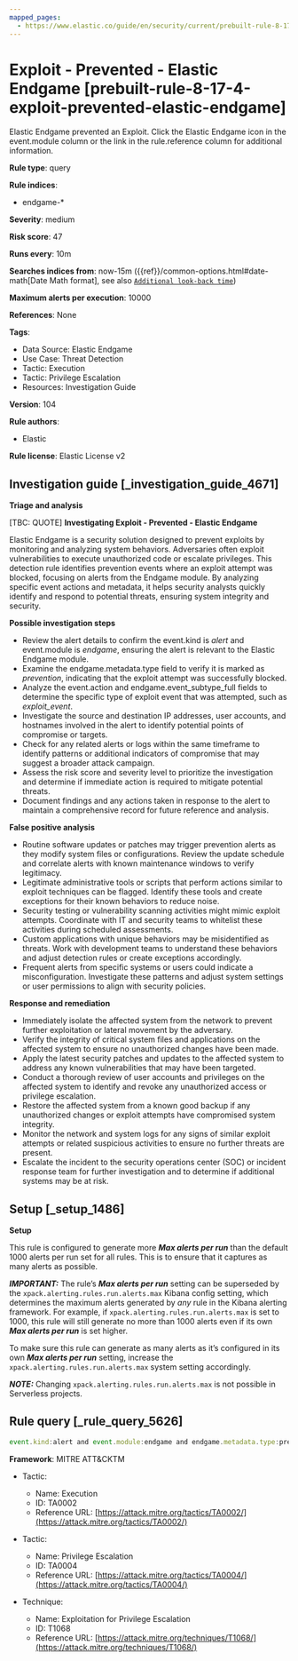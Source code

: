 ```yaml
---
mapped_pages:
  - https://www.elastic.co/guide/en/security/current/prebuilt-rule-8-17-4-exploit-prevented-elastic-endgame.html
---
```


# Exploit - Prevented - Elastic Endgame [prebuilt-rule-8-17-4-exploit-prevented-elastic-endgame]

Elastic Endgame prevented an Exploit. Click the Elastic Endgame icon in the event.module column or the link in the rule.reference column for additional information.

**Rule type**: query

**Rule indices**:

* endgame-*

**Severity**: medium

**Risk score**: 47

**Runs every**: 10m

**Searches indices from**: now-15m ({{ref}}/common-options.html#date-math[Date Math format], see also [`Additional look-back time`](docs-content://solutions/security/detect-and-alert/create-detection-rule.md#rule-schedule))

**Maximum alerts per execution**: 10000

**References**: None

**Tags**:

* Data Source: Elastic Endgame
* Use Case: Threat Detection
* Tactic: Execution
* Tactic: Privilege Escalation
* Resources: Investigation Guide

**Version**: 104

**Rule authors**:

* Elastic

**Rule license**: Elastic License v2

## Investigation guide [_investigation_guide_4671]

**Triage and analysis**

[TBC: QUOTE]
**Investigating Exploit - Prevented - Elastic Endgame**

Elastic Endgame is a security solution designed to prevent exploits by monitoring and analyzing system behaviors. Adversaries often exploit vulnerabilities to execute unauthorized code or escalate privileges. This detection rule identifies prevention events where an exploit attempt was blocked, focusing on alerts from the Endgame module. By analyzing specific event actions and metadata, it helps security analysts quickly identify and respond to potential threats, ensuring system integrity and security.

**Possible investigation steps**

* Review the alert details to confirm the event.kind is *alert* and event.module is *endgame*, ensuring the alert is relevant to the Elastic Endgame module.
* Examine the endgame.metadata.type field to verify it is marked as *prevention*, indicating that the exploit attempt was successfully blocked.
* Analyze the event.action and endgame.event_subtype_full fields to determine the specific type of exploit event that was attempted, such as *exploit_event*.
* Investigate the source and destination IP addresses, user accounts, and hostnames involved in the alert to identify potential points of compromise or targets.
* Check for any related alerts or logs within the same timeframe to identify patterns or additional indicators of compromise that may suggest a broader attack campaign.
* Assess the risk score and severity level to prioritize the investigation and determine if immediate action is required to mitigate potential threats.
* Document findings and any actions taken in response to the alert to maintain a comprehensive record for future reference and analysis.

**False positive analysis**

* Routine software updates or patches may trigger prevention alerts as they modify system files or configurations. Review the update schedule and correlate alerts with known maintenance windows to verify legitimacy.
* Legitimate administrative tools or scripts that perform actions similar to exploit techniques can be flagged. Identify these tools and create exceptions for their known behaviors to reduce noise.
* Security testing or vulnerability scanning activities might mimic exploit attempts. Coordinate with IT and security teams to whitelist these activities during scheduled assessments.
* Custom applications with unique behaviors may be misidentified as threats. Work with development teams to understand these behaviors and adjust detection rules or create exceptions accordingly.
* Frequent alerts from specific systems or users could indicate a misconfiguration. Investigate these patterns and adjust system settings or user permissions to align with security policies.

**Response and remediation**

* Immediately isolate the affected system from the network to prevent further exploitation or lateral movement by the adversary.
* Verify the integrity of critical system files and applications on the affected system to ensure no unauthorized changes have been made.
* Apply the latest security patches and updates to the affected system to address any known vulnerabilities that may have been targeted.
* Conduct a thorough review of user accounts and privileges on the affected system to identify and revoke any unauthorized access or privilege escalation.
* Restore the affected system from a known good backup if any unauthorized changes or exploit attempts have compromised system integrity.
* Monitor the network and system logs for any signs of similar exploit attempts or related suspicious activities to ensure no further threats are present.
* Escalate the incident to the security operations center (SOC) or incident response team for further investigation and to determine if additional systems may be at risk.


## Setup [_setup_1486]

**Setup**

This rule is configured to generate more ***Max alerts per run*** than the default 1000 alerts per run set for all rules. This is to ensure that it captures as many alerts as possible.

***IMPORTANT:*** The rule’s ***Max alerts per run*** setting can be superseded by the `xpack.alerting.rules.run.alerts.max` Kibana config setting, which determines the maximum alerts generated by *any* rule in the Kibana alerting framework. For example, if `xpack.alerting.rules.run.alerts.max` is set to 1000, this rule will still generate no more than 1000 alerts even if its own ***Max alerts per run*** is set higher.

To make sure this rule can generate as many alerts as it’s configured in its own ***Max alerts per run*** setting, increase the `xpack.alerting.rules.run.alerts.max` system setting accordingly.

***NOTE:*** Changing `xpack.alerting.rules.run.alerts.max` is not possible in Serverless projects.


## Rule query [_rule_query_5626]

```js
event.kind:alert and event.module:endgame and endgame.metadata.type:prevention and (event.action:exploit_event or endgame.event_subtype_full:exploit_event)
```

**Framework**: MITRE ATT&CKTM

* Tactic:

    * Name: Execution
    * ID: TA0002
    * Reference URL: [https://attack.mitre.org/tactics/TA0002/](https://attack.mitre.org/tactics/TA0002/)

* Tactic:

    * Name: Privilege Escalation
    * ID: TA0004
    * Reference URL: [https://attack.mitre.org/tactics/TA0004/](https://attack.mitre.org/tactics/TA0004/)

* Technique:

    * Name: Exploitation for Privilege Escalation
    * ID: T1068
    * Reference URL: [https://attack.mitre.org/techniques/T1068/](https://attack.mitre.org/techniques/T1068/)



